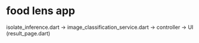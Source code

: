 # food lens app

isolate_inference.dart  →  image_classification_service.dart  →  controller →  UI (result_page.dart)

